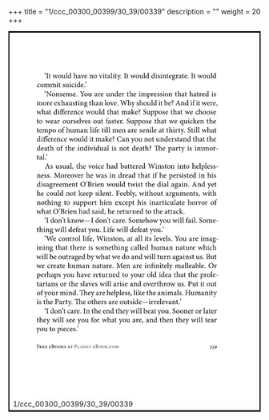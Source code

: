 +++
title = "1/ccc_00300_00399/30_39/00339"
description = ""
weight = 20
+++

<table style="border:2px solid black;max-width:800px;max-height:800px;" 
><tr><td>
<img class="center-fit-jpg"
src="/jpg_/out_jpg_1984__339.jpg">
1/ccc_00300_00399/30_39/00339
</img></td></tr></table>
